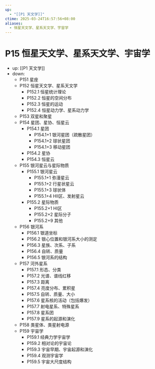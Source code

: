```yaml
---
up:
  - "[[P1 天文学]]"
ctime: 2025-03-24T16:57:56+08:00
aliases:
  - 恒星天文学、星系天文学、宇宙学
---
```


# P15 恒星天文学、星系天文学、宇宙学

- up: [[P1 天文学]]
- down:	
	- P151 星座
	- P152 恒星天文学、星系天文学
		- P152.1 恒星统计理论
		- P152.2 恒星的空间分布
		- P152.3 恒星的运动
		- P152.4 恒星动力学、星系动力学
	- P153 双星和聚星
	- P154 星团、星协、恒星云
		- P154.1 星团
			- P154.1+1 银河星团（疏散星团）
			- P154.1+2 球状星团
			- P154.1+3 移动星团
		- P154.2 星协
		- P154.3 恒星云
	- P155 银河星云与星际物质
		- P155.1 银河星云
			- P155.1+1 弥漫星云
			- P155.1+2 行星状星云
			- P155.1+3 球状体
			- P155.1+4 HⅡ区、发射星云
		- P155.2 星际物质
			- P155.2+1 HⅠ区
			- P155.2+2 星际分子
			- P155.2+9 其他
	- P156 银河系
		- P156.1 银道坐标
		- P156.2 银心位置和银河系大小的测定
		- P156.3 星族、次系、子系
		- P156.4 自转、质量
		- P156.5 银河系的结构
	- P157 河外星系
		- P157.1 形态、分类
		- P157.2 光谱、谱线红移
		- P157.3 距离
		- P157.4 亮度分布、累积星
		- P157.5 自转、质量、大小
		- P157.6 星系核的活动（包括爆发）
		- P157.7 射电星系、特殊星系
		- P157.8 星系团
		- P157.9 星系的起源和演化
	- P158 类星体、类星射电源
	- P159 宇宙学
		- P159.1 经典力学宇宙学
		- P159.2 相对论的宇宙论
		- P159.3 宇宙早期、宇宙起源和演化
		- P159.4 观测宇宙学
		- P159.5 宇宙大尺度结构
	
